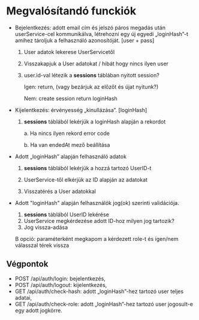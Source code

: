 # Megvalósítandó funckiók

- Bejelentkezés: adott email cím és jelszó páros megadás után userService-cel kommunikálva, létrehozni egy új egyedi „loginHash”-t amihez tároljuk a felhasználó azonosítóját. [user + pass]

  1. User adatok lekerese UserServicetől
  2. Visszakapjuk a User adatokat / hibát hogy nincs ilyen user
  3. user.id-val létezik a **sessions** táblában nyitott session?

      Igen: return, (vagy bezárjuk az előzőt és újat nyitunk?)

      Nem: create session return loginHash

- Kijelentkezés: érvényesség „kinullázása”. [loginHash]

  1. **sessions** táblából lekérjük a loginHash alapján a rekordot

      a. Ha nincs ilyen rekord error code

      b. Ha van endedAt mező beállítása

- Adott „loginHash” alapján felhasználó adatok

  1. **sessions** táblából lekérjük a hozzá tartozó UserID-t

  2. UserService-től elkérjük az ID alapján az adatokat

  3. Visszatérés a User adatokkal

- Adott "loginHash" alapján felhasználók jog(ok) szerinti validációja.

  1. **sessions** táblából UserID lekérése
  2. UserService megkérdezése adott ID-hoz milyen jog tartozik?
  3. Jog vissza-adása

  B opció: paraméterként megkapom a kérdezett role-t és igen/nem válasszal térek vissza


## Végpontok

- POST /api/auth/login: bejelentkezés,
- POST /api/auth/logout: kijelentkezés,
- GET /api/auth/check-hash: adott „loginHash”-hez tartozó user teljes adatai,
- GET /api/auth/check-role: adott „loginHash”-hez tartozó user jogosult-e egy adott jogkörre.
